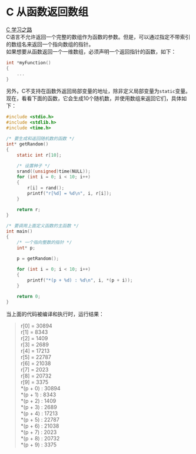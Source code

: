 # C 从函数返回数组

[C 学习之路](../README.md)  
C语言不允许返回一个完整的数组作为函数的参数。但是，可以通过指定不带索引的数组名来返回一个指向数组的指针。  
如果想要从函数返回一个一维数组，必须声明一个返回指针的函数，如下：

```c
int *myFunction()
{
    ...
}
```

另外，C不支持在函数外返回局部变量的地址，除非定义局部变量为`static`变量。  
现在，看看下面的函数，它会生成10个随机数，并使用数组来返回它们，具体如下：

```c
#include <stdio.h>
#include <stdlib.h>
#include <time.h>

/* 要生成和返回随机数的函数 */
int* getRandom()
{
    static int r[10];
    
    /* 设置种子 */
    srand((unsigned)time(NULL));
    for (int i = 0; i < 10; i++)
    {
        r[i] = rand();
        printf("r[%d] = %d\n", i, r[i]);
    }
    
    return r;
}

/* 要调用上面定义函数的主函数 */
int main()
{
    /* 一个指向整数的指针 */
    int* p;
    
    p = getRandom();

    for (int i = 0; i < 10; i++)
    {
        printf("*(p + %d) : %d\n", i, *(p + i));
    }

    return 0;
}
```

当上面的代码被编译和执行时，运行结果：
> r[0] = 30894  
r[1] = 8343  
r[2] = 1409  
r[3] = 2689  
r[4] = 17213  
r[5] = 22787  
r[6] = 21038  
r[7] = 2023  
r[8] = 20732  
r[9] = 3375  
*(p + 0) : 30894  
*(p + 1) : 8343  
*(p + 2) : 1409  
*(p + 3) : 2689  
*(p + 4) : 17213  
*(p + 5) : 22787  
*(p + 6) : 21038  
*(p + 7) : 2023  
*(p + 8) : 20732  
*(p + 9) : 3375
